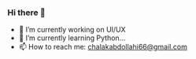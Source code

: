 ### Hi there 👋

- 🔭 I’m currently working on UI/UX
- 🌱 I’m currently learning Python...
- 📫 How to reach me: chalakabdollahi66@gmail.com
